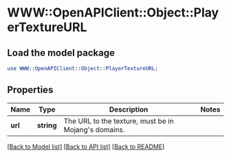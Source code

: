 # WWW::OpenAPIClient::Object::PlayerTextureURL

## Load the model package
```perl
use WWW::OpenAPIClient::Object::PlayerTextureURL;
```

## Properties
Name | Type | Description | Notes
------------ | ------------- | ------------- | -------------
**url** | **string** | The URL to the texture, must be in Mojang&#39;s domains. | 

[[Back to Model list]](../README.md#documentation-for-models) [[Back to API list]](../README.md#documentation-for-api-endpoints) [[Back to README]](../README.md)


